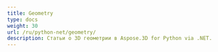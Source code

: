 ```yaml
---
title: Geometry
type: docs
weight: 30
url: /ru/python-net/geometry/
description: Статьи о 3D геометрии в Aspose.3D for Python via .NET.
---
```

